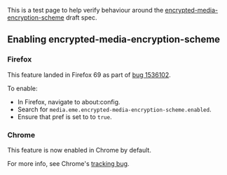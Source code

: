 This is a test page to help verify behaviour around the
[encrypted-media-encryption-scheme](https://github.com/WICG/encrypted-media-encryption-scheme/blob/master/explainer.md)
draft spec.

## Enabling encrypted-media-encryption-scheme

### Firefox

This feature landed in Firefox 69 as part of
[bug 1536102](https://bugzilla.mozilla.org/show_bug.cgi?id=1536102).

To enable:
- In Firefox, navigate to about:config.
- Search for `media.eme.encrypted-media-encryption-scheme.enabled`.
- Ensure that pref is set to to `true`.

### Chrome

This feature is now enabled in Chrome by default.

For more info, see Chrome's
[tracking bug](https://bugs.chromium.org/p/chromium/issues/detail?id=838416).
